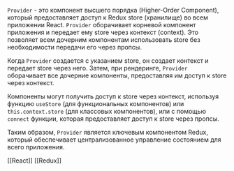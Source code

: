 `Provider` - это компонент высшего порядка (Higher-Order Component), который предоставляет доступ к Redux store (хранилище) во всем приложении React. `Provider` оборачивает корневой компонент приложения и передает ему store через контекст (context). Это позволяет всем дочерним компонентам использовать store без необходимости передачи его через пропсы.

Когда `Provider` создается с указанием store, он создает контекст и передает store через него. Затем, при рендеринге, `Provider` оборачивает все дочерние компоненты, предоставляя им доступ к store через контекст.

Компоненты могут получить доступ к store через контекст, используя функцию `useStore` (для функциональных компонентов) или `this.context.store` (для классовых компонентов), или с помощью `connect` функции, которая предоставляет доступ к store через пропсы.

Таким образом, `Provider` является ключевым компонентом Redux, который обеспечивает централизованное управление состоянием для всего приложения.

[[React]]  [[Redux]]